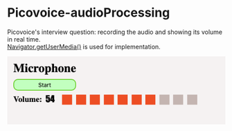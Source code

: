 # Picovoice-audioProcessing
Picovoice's interview question: recording the audio and showing its volume in real time.  
[Navigator.getUserMedia()](https://developer.mozilla.org/en-US/docs/Web/API/Navigator/getUserMedia)  is used for implementation.  


<img src="volume.png?raw=true"/>
